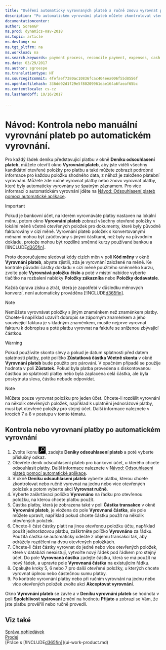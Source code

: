 ```yaml
---
title: "Ověření automaticky vyrovnaných plateb a ručně znovu vyrovnat platby"
description: "Po automatickém vyrovnání plateb můžete zkontrolovat všechny položky pro platbu a ručně znovu vyrovnat ty, které byly vyrovnány nesprávně."
documentationcenter: 
author: SorenGP
ms.prod: dynamics-nav-2018
ms.topic: article
ms.devlang: na
ms.tgt_pltfrm: na
ms.workload: na
ms.search.keywords: payment process, reconcile payment, expenses, cash receipts
ms.date: 03/29/2017
ms.author: sgroespe
ms.translationtype: HT
ms.sourcegitcommit: 4fefaef7380ac10836fcac404eea006f55d8556f
ms.openlocfilehash: 336dd02d1f29e5f80209961eae164a6faeaf65bc
ms.contentlocale: cs-cz
ms.lasthandoff: 10/16/2017

---
```

# <a name="how-to-review-or-apply-payments-manually-after-automatic-application"></a>Návod: Kontrola nebo manuální vyrovnání plateb po automatickém vyrovnání.
Pro každý řádek deníku představující platbu v okně **Deníku odsouhlasení plateb**, můžete otevřít okno **Vyrovnání plateb**, aby jste viděli všechny kandidátní otevřené položky pro platbu a také můžete zobrazit podrobné informace pro každou položku shodného data, z něhož je založeno platební vyrovnání. Můžete zde ručně vyrovnat platby nebo znovu vyrovnat platby, které byly automaticky vyrovnány se špatným záznamem. Pro více informací o automatickém vyrovnání jděte na [Návod: Odsouhlasení plateb pomocí automatické aplikace](receivables-how-reconcile-payments-auto-application.md).

> [!IMPORTANT]  
>   Pokud je bankovní účet, na kterém vyrovnáváte platby nastaven na lokální měnu, potom okno **Vyrovnání plateb** zobrazí všechny otevřené položky v lokální měně včetně otevřených položek pro dokumenty, které byly původně fakturovány v cizí měně. Vyrovnání plateb položek s konvertovanými měnami mohou být zaúčtovány s jinými částkami, než byly na původním dokladu, protože mohou být rozdílné směnné kurzy používané bankou a [!INCLUDE[d365fin](includes/d365fin_md.md)].

Proto doporučujeme sledovat kódy cizích měn v poli **Kód měny** v okně **Vyrovnání plateb**, abyste zjistili, zda je vyrovnání založené na měně. Ke kontrole původní částky dokladu v cizí měně použitého směnného kurzu, zvolte pole **Vyrovnává položku číslo** a poté v místní nabídce vyberte tlačítko na rozbalení nabídky **Položky zákazníka** nebo **Položky dodavatele**.

Každá úprava zisku a ztrát, která je zapotřebí v důsledku měnových konverzí, není automaticky prováděna [!INCLUDE[d365fin](includes/d365fin_md.md)].

> [!NOTE]  
>   Nemůžete vyrovnávat položky s jiným znaménkem než znaménkem platby. Chcete-li například uzavřít dobropis se záporným znaménkem a jeho související faktura je s kladným znaménkem, musíte nejprve vyrovnat fakturu k dobropisu a poté platbu vyrovnat na faktuře se sníženou zbývající částkou.

> [!WARNING]  
>   Pokud používáte skonto slevy a pokud je datum splatnosti před datem splatnosti platby, poté políčko **Zůstatková částka Včetně skonta** v okně **Vyrovnání plateb** bude použito pro párování. V opačném případě se použije hodnota v poli  **Zůstatek**. Pokud byla platba provedena s diskontovanou částkou po splatnosti platby nebo byla zaplacena celá částka, ale byla poskytnuta sleva, částka nebude odpovídat.

> [!NOTE]  
>   Můžete pouze vyrovnat položku pro jeden účet. Chcete-li rozdělit vyrovnání na několik otevřených položek, například k uplatnění jednorázové platby, musí být otevřené položky pro stejný účet. Další informace naleznete v krocích 7 a 8 v postupu v tomto tématu.

## <a name="to-review-or-apply-payments-after-automatic-application"></a>Kontrola nebo vyrovnaní platby po automatickém vyrovnání
1. Zvolte ikonu ![Vyhledat stránku nebo sestavu](media/ui-search/search_small.png "Ikona Vyhledat stránku nebo sestavu"), zadejte **Deníky odsouhlasení plateb** a poté vyberte příslušný odkaz.
2. Otevřete deník odsouhlasení plateb pro bankovní účet, u kterého chcete odsouhlasit platby. Další informace naleznete v [Návod: Odsouhlasení plateb pomocí automatické aplikace](receivables-how-reconcile-payments-auto-application.md).
3. V okně **Deníku odsouhlasení plateb** vyberte platbu, kterou chcete zkontrolovat nebo ručně vyrovnat na jednu nebo více otevřených položek a potom vyberte akci **Vyrovnat ručně**.
4. Vyberte zaškrtávací políčko **Vyrovnáno** na řádku pro otevřenou položku, na kterou chcete platbu použít.
5. Částka platby, která je zobrazena také v poli **Částka transakce** v okně **Vyrovnání plateb**, je vložena do pole **Vyrovnaná částka**, ale pole můžete upravit, například pokud chcete částku použít na několik otevřených položek.
6. Chcete-li část částky platit na jinou otevřenou položku účtu, například použít jednorázovou platbu, zaškrtněte políčko **Vyrovnáno** za řádku. Použitá částka se automaticky odečte z objemu transakcí tak, aby odrážely rozdělení na dvou otevřených položkách.
7. Chcete-li část částky vyrovnat do jedné nebo více otevřených položek, které v databázi neexistují, vytvořte nový řádek pod řádkem pro stejný účet. Do pole **Vyrovnaná částka** zadejte částku, která se má použít na nový řádek, a upravte pole **Vyrovnaná částka** na existujícím řádku.
8. Opakujte kroky 5, 6 nebo 7 pro další otevřené položky, u kterých chcete vyrovnat úplnou nebo částečnou sumu platby.
9. Po kontrole vyrovnání platby nebo při ručním vyrovnání na jednu nebo více otevřených položek zvolte akci **Akceptovat vyrovnání**.

Okno **Vyrovnání plateb** se zavře a v **Deníku vyrovnání plateb** se hodnota v poli **Spolehlivost spárovaní** změní na hodnotu **Přijato** a zobrazí se Vám, že jste platbu prověřili nebo ručně provedli.

## <a name="see-also"></a>Viz také
[Správa pohledávek](receivables-manage-receivables.md)  
[Prodej](sales-manage-sales.md)  
[Práce s [!INCLUDE[d365fin](includes/d365fin_md.md)]](ui-work-product.md)

